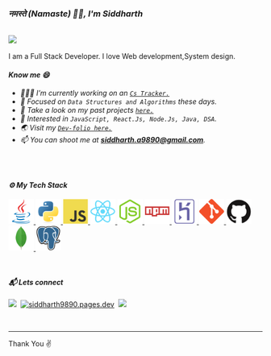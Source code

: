 ### ***नमस्ते (Namaste) 🙏🏻, I'm Siddharth***
</br>

<!-- <img src="https://user-images.githubusercontent.com/54361799/108709847-4409a300-7539-11eb-8481-274ec80833a1.png" style='margin-right:"1200px";margin-left:250px;'/> -->
<img src="https://raw.githubusercontent.com/halfrost/halfrost/master/icons/header_.png"/>

I am a Full Stack Developer. I love Web development,System design. 

  

#### ***Know me 😄***

- *🧑🏻‍💻 I’m currently working on an [`Cs Tracker.`](https://cs-tracker.vercel.app/)*
- *🎯 Focused on `Data Structures and Algorithms` these days.*
- *📜 Take a look on my past projects [`here.`](https://github.com/Siddharth9890/)*
- *💬 Interested in `JavaScript, React.Js, Node.Js, Java, DSA`.*
- *🌏 Visit my [`Dev-folio here.`](https://siddharth9890.pages.dev/)*
- *📫 You can shoot me at ***siddharth.a9890@gmail.com***.*


<br/>





</br>


#### ***⚙️ My Tech Stack***
<p align="left">
       <a href="https://www.postgresql.org/" target="_blank"> 
        <code><img src="https://raw.githubusercontent.com/devicons/devicon/2809b567852a4648062a2d3e7c1c531367458c0b/icons/java/java-original.svg" alt="Java" width="50" height="50"/></code> 
    </a>
      <a href="https://www.python.org/" target="_blank"> 
        <code><img src="https://raw.githubusercontent.com/devicons/devicon/2809b567852a4648062a2d3e7c1c531367458c0b/icons/python/python-original.svg" alt="python" width="50" height="50"/></code> 
    </a> 
    <a href="https://www.javascript.com/" target="_blank"> 
        <code><img src="https://raw.githubusercontent.com/devicons/devicon/2809b567852a4648062a2d3e7c1c531367458c0b/icons/javascript/javascript-original.svg" alt="JavaScript" width="50" height="50"/></code> 
    </a> 
    <a href="https://reactjs.org/" target="_blank"> 
        <code><img src="https://raw.githubusercontent.com/devicons/devicon/2809b567852a4648062a2d3e7c1c531367458c0b/icons/react/react-original.svg" alt="ReactJS" width="50" height="50"/></code> 
    </a> 
        <a href="https://nodejs.org/" target="_blank"> 
        <code><img src="https://raw.githubusercontent.com/devicons/devicon/2809b567852a4648062a2d3e7c1c531367458c0b/icons/nodejs/nodejs-original.svg" alt="NodeJS" width="50" height="50"/></code> 
    </a> 
        <a href="https://www.npmjs.com/" target="_blank"> 
        <code><img src="https://raw.githubusercontent.com/devicons/devicon/2809b567852a4648062a2d3e7c1c531367458c0b/icons/npm/npm-original-wordmark.svg" alt="NPM" width="50" height="50"/></code> 
    </a> 
    <a href="https://www.heroku.com/" target="_blank"> 
        <code><img src="https://raw.githubusercontent.com/devicons/devicon/2809b567852a4648062a2d3e7c1c531367458c0b/icons/heroku/heroku-original.svg" alt="heroku" width="50" height="50"/></code> 
    </a> 
    <a href="https://git-scm.com/" target="_blank"> 
        <code><img src="https://raw.githubusercontent.com/devicons/devicon/2809b567852a4648062a2d3e7c1c531367458c0b/icons/git/git-original.svg" alt="git" width="50" height="50"/></code> 
    </a> 
    <a href="https://github.com/" target="_blank"> 
        <code><img src="https://raw.githubusercontent.com/devicons/devicon/2809b567852a4648062a2d3e7c1c531367458c0b/icons/github/github-original.svg" alt="github" width="50" height="50"/></code> 
    </a> 
    <a href="https://www.mongodb.com/" target="_blank"> 
        <code><img src="https://raw.githubusercontent.com/devicons/devicon/2809b567852a4648062a2d3e7c1c531367458c0b/icons/mongodb/mongodb-original.svg" alt="mongodb" width="50" height="50"/></code> 
    </a> 
    <a href="https://www.postgresql.org/" target="_blank"> 
        <code><img src="https://raw.githubusercontent.com/devicons/devicon/2809b567852a4648062a2d3e7c1c531367458c0b/icons/postgresql/postgresql-original.svg" alt="PostgreSQL" width="50" height="50"/></code> 
    </a>  
     
</p>


</br>


#### ***📬 Lets connect***
<p align="left"> 
<a href="https://www.linkedin.com/in/siddharth9890/"><img src="https://img.shields.io/badge/-Siddharth%20Singh-0077B5?style=for-the-badge&logo=Linkedin&logoColor=white"/></a>&nbsp
<a href="https://siddharth9890.pages.dev/" target="_blank"><img src="https://img.shields.io/website?label=siddharth9890.pages.dev&style=for-the-badge&up_color=9FEF00&url=https://siddharth9890.pages.dev/" alt="siddharth9890.pages.dev" /></a>&nbsp
   <a href="mailto:siddharth.a9890@gmail.com">
    <img src="https://img.shields.io/badge/-Gmail-c14438?style=for-the-badge&logo=Gmail&logoColor=white&link=mailto:siddharth.a9890@gmail.com" />
  </a>
</p>


</br>


---------
Thank You ✌
